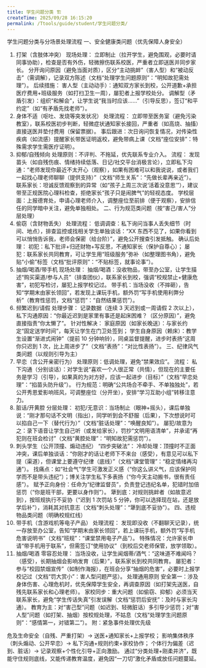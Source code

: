 ```yaml
---
title: 学生问题分类 🏗️
createTime: 2025/09/28 16:15:20
permalink: /Ttools/guide/student/学生问题分类/
---
```


学生问题分类与分场景处理流程
一、安全健康类问题（优先保障人身安全）

1. 打架（含肢体冲突）
   现场处理：
   立即制止（拉开学生，避免围观，必要时请同事协助），检查是否有外伤，轻微擦伤联系校医，严重者立即送医并同步家长。
   分开询问原因（避免当面对质），区分“主动挑衅”（害人型）和“被动反击”（需调解），记录双方陈述（文档“处理学生问题原则”：“明知故犯需处理”）。
   后续措施：
   害人型（主动动手）：通知双方家长到校，公开道歉+承担医疗费用+班级服务（如打扫卫生一周），屡犯者上报学校处分。
   调解型（矛盾引发）：组织“和解会”，让学生说“我当时应该……”（引导反思），签订“和平约定”（如“有矛盾先找老师”）。
2. 身体不适（呕吐、发烧等突发状况）
   处理流程：
   立即带至医务室（避免污染教室），联系校医初步判断，轻微症状通知家长接回，严重者（如高烧、抽搐）直接送医并垫付费用（保留票据）。
   事后跟进：次日询问恢复情况，对传染性疾病（如流感）提醒家长带医证明返校，避免带病上课（文档“座位安排”：特殊需求学生需医疗证明）。
3. 抑郁/自残倾向
   处理原则：不评判、不拖延，优先联系专业介入。
   流程：
   发现苗头（如自残伤痕、情绪持续低落、日记/社交平台消极言论），立即私下沟通：“老师发现你最近不太开心（观察），如果有困难可以和我说说，或者我们一起找心理老师聊聊（提供支持）”（文档“师生关系”：“先做长辈再亲近”）。
   联系家长：坦诚反馈观察到的异常（如“孩子上周三次说‘活着没意思’”），建议带至正规医院心理科检查，拒绝家长“孩子只是闹脾气”的轻视态度。
   学校层面：上报德育处，申请心理老师介入，调整座位至前排（便于观察），安排信任的同学暗中关注，避免单独相处。
   二、行为规范类问题（按“害己/害人”分层处理）
4. 偷窃（含财物丢失）
   处理流程：
   低调调查：私下询问当事人丢失细节（时间、地点），排查监控或找相关学生单独谈话：“XX 东西不见了，如果你看到可以悄悄告诉我，老师会保密（给台阶）”，避免公开搜查引发抵触。
   确认后处理：
   初犯：私下批评+归还财物+写反思，不通知家长（保护自尊心）；
   屡犯：联系家长共同教育，可让学生用“班级服务”弥补（如整理图书角），避免贴“小偷”标签（文档“批评原则”：“不贴标签，就事论事”）。
5. 抽烟/喝酒/带手机
   现场处理：
   抽烟/喝酒：没收物品，带至办公室，让学生描述“购买渠道/参与人员”（排查团伙），联系家长到校，强调“校规禁止+健康危害”，初犯写检讨，屡犯上报学校记过。
   带手机：当场没收（不摔砸），告知“学期末由家长领回”，若发现上课玩手机，额外罚“写手机使用利弊分析”（教育性惩罚，文档“惩罚”：“自然结果惩罚”）。
6. 频繁迟到/请假
   处理步骤：
   记录数据（连续 3 天迟到或一周请假 2 次以上），私下沟通原因：“你最近迟到是家里有事还是起床困难？（区分原因）”，避免直接指责“你太懒了”。
   针对性解决：
   家庭原因（如家长晚送）：与家长约定“固定送学时间”，每天让学生在门卫处签到；
   学生自身原因（赖床）：教学生设置“渐进式闹钟”（提前 10 分钟响铃），同桌监督提醒，进步时表扬“这周你只迟到 1 次，比上周进步了”（文档“表扬”：“对比性表扬”）。
   三、纪律风气类问题（以规则引导为主）
7. 早恋（含公开亲密行为）
   处理原则：低调处理，避免“禁果效应”。
   流程：
   私下沟通（分别谈话）：对学生说“喜欢一个人很正常（共情），但现在的主要任务是学习（引导），如果真的为对方好，应该一起进步（目标）”（文档“早恋处理”：“掐苗头防升级”）。
   行为规范：明确“公共场合不牵手、不单独独处”，若公开秀恩爱影响班风，可调整座位（分开坐），安排“学习互助小组”转移注意力。
8. 脏话/开黄腔
   分层处理：
   初犯/无意识：当场制止（眼神+摇头），课后单独说：“刚才那句话不文明（指出），同学听到会不舒服（后果），下次想说时可以掐自己一下（替代行为）”（文档“脏话处理”：“唤醒良知”）。
   屡犯/故意为之：录下语音让学生自己听（或发给家长），罚抄“文明用语清单”，并承诺“再犯则在班会检讨”（文档“黄腔处理”：“明知故犯需惩罚”）。
9. 刺头学生（公开顶撞、煽动违纪）
   “四步突破法”：
   冷却处理：顶撞时不正面冲突，课后单独谈话：“你刚才的话让老师下不来台（感受），有意见可以私下提（渠道），但课堂上要遵守纪律（底线）”（文档“课堂管理”：“稳定情绪再沟通”）。
   找痛点：如“社会气”学生可激发正义感（“你这么讲义气，应该保护同学而不是带头违纪”）；博关注学生私下多表扬（“你今天主动搬书，很有责任感”）。
   赋予正向身份：任命为“纪律监督员”，负责登记违纪名单，犯错时加倍惩罚（“你是班干部，更要以身作则”）。
   犟到底：对规则挑衅者（如故意迟到），按班规执行不妥协（“迟到 1 次罚站 5 分钟，你可以选择现在站，还是放学后补”），消耗其对抗意志（文档“刺头处理”：“犟到底不妥协”）。
   四、违规物品类问题（明确校规红线）
10. 带手机（含游戏机等电子产品）
    处理流程：
    发现即没收（不翻聊天记录），统一存放至办公室，告知“学期末由家长领回”，若上课玩手机，额外罚“写手机危害说明书”（文档“班规”：“课堂禁用电子产品”）。
    特殊情况：允许家长申请“带手机用于联系”，但需签订“使用协议”（到校后交老师保管，放学领取）。
11. 抽烟/喝酒
    零容忍处理：
    当场没收，让学生闻烟蒂/酒气：“这味道不难闻吗？（感受），长期抽烟会影响发育（后果）”，联系家长到校共同教育。
    屡犯者：参与“校园禁烟宣传”（如制作海报），在班会分享“抽烟的危害”，必要时上报学校记过（文档“罚大赏小”：害人型问题严惩）。
    处理通用原则
    安全第一：涉及身体伤害、心理危机时，优先保障学生安全，再调查原因（如打架先送医，自残先联系家长和心理老师）。
    家校同步：重大问题（如偷窃、抑郁）必须当天联系家长，避免“学生传话失真”引发误解（文档“惩罚后安抚”：及时与家长沟通）。
    教育为主：对“害己型”问题（如迟到、轻微脏话）多引导少惩罚；对“害人型”问题（如打架、抽烟）按校规处理，不姑息（文档“处理学生问题原则”：“感情第一，对错第二”）。
    附：紧急事件处理优先级

危及生命安全（自残、严重打架）→ 送医+通知家长+上报学校；
影响集体秩序（刺头煽动、公开早恋）→ 私下沟通+规则约束+家校协作；
个体行为偏差（迟到、脏话）→ 记录观察+个性化引导+正向激励。
通过“分类处理+刚柔并济”，既能守住规则底线，又能传递教育温度，避免因“一刀切”激化矛盾或放任问题蔓延。
